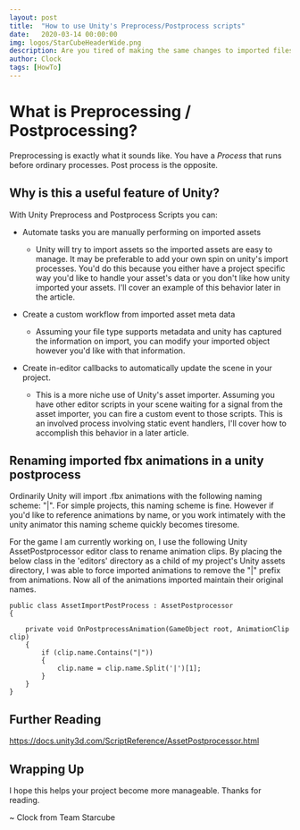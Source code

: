 ```yaml
---
layout: post
title:  "How to use Unity's Preprocess/Postprocess scripts"
date:   2020-03-14 00:00:00
img: logos/StarCubeHeaderWide.png
description: Are you tired of making the same changes to imported files in Unity? Here's how to automate those workflows.
author: Clock
tags: [HowTo]
---
```



# What is Preprocessing / Postprocessing?

Preprocessing is exactly what it sounds like. You have a *Process* that runs before ordinary processes. Post process is the opposite.

## Why is this a useful feature of Unity?

With Unity Preprocess and Postprocess Scripts you can:

* Automate tasks you are manually performing on imported assets

  * Unity will try to import assets so the imported assets are easy to manage. It may be preferable to add your own spin on unity's import processes. You'd do this because you either have a project specific way you'd like to handle your asset's data or you don't like how unity imported your assets. I'll cover an example of this behavior later in the article.

* Create a custom workflow from imported asset meta data

  * Assuming your file type supports metadata and unity has captured the information on import, you can modify your imported object however you'd like with that information.

* Create in-editor callbacks to automatically update the scene in your project.

  * This is a more niche use of Unity's asset importer. Assuming you have other editor scripts in your scene waiting for a signal from the asset importer, you can fire a custom event to those scripts. This is an involved process involving static event handlers, I'll cover how to accomplish this behavior in a later article.


## Renaming imported fbx animations in a unity postprocess

Ordinarily Unity will import .fbx animations with the following naming scheme: "<model>|<animationName>". For simple projects, this naming scheme is fine. However if you'd like to reference animations by name, or you work intimately with the unity animator this naming scheme quickly becomes tiresome. 

For the game I am currently working on, I use the following Unity AssetPostprocessor editor class to rename animation clips. By placing the below class in the 'editors' directory as a child of my project's Unity assets directory, I was able to force imported animations to remove the "<model>|" prefix from animations. Now all of the animations imported maintain their original names.

```
public class AssetImportPostProcess : AssetPostprocessor
{
    
    private void OnPostprocessAnimation(GameObject root, AnimationClip clip)
    {
        if (clip.name.Contains("|"))
        {
            clip.name = clip.name.Split('|')[1];
        }
    }
}
```

## Further Reading

https://docs.unity3d.com/ScriptReference/AssetPostprocessor.html

## Wrapping Up

I hope this helps your project become more manageable. Thanks for reading.

~ Clock from Team Starcube
